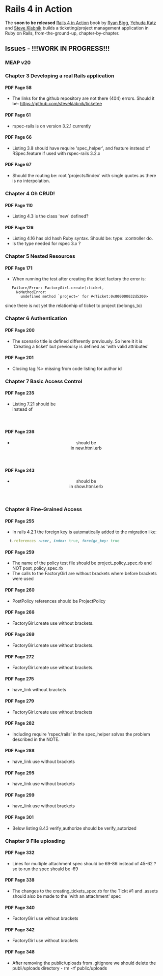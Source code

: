 # Rails 4 in Action
The **soon to be released** [Rails 4 in Action](http://www.manning.com/bigg2/) book by [Ryan Bigg](https://twitter.com/ryanbigg), [Yehuda Katz](https://twitter.com/wycats) and [Steve Klabnik](https://twitter.com/steveklabnik) builds a ticketing/project management application in Ruby on Rails, from-the-ground-up, chapter-by-chapter.


## Issues - !!!WORK IN PROGRESS!!!
### MEAP v20


### Chapter 3 Developing a real Rails application

#### PDF Page 58
* The links for the github repository are not there (404) errors. Should it be: https://github.com/steveklabnik/ticketee

#### PDF Page 61
* rspec-rails is on version 3.2.1 currently

#### PDF Page 66
* Listing 3.8 should have require 'spec_helper', and feature instead of RSpec.feature if used with rspec-rails 3.2.x

#### PDF Page 67
* Should the routing be: root 'projects#index' with single quotes as there is no interpolation.


### Chapter 4 Oh CRUD!

#### PDF Page 110
* Listing 4.3 is the class 'new' defined?

#### PDF Page 126
* Listing 4.16 has old hash Ruby syntax. Should be: type: :controller do.
* Is the type needed for rspec 3.x ?


### Chapter 5 Nested Resources

#### PDF Page 171
* When running the test after creating the ticket factory the error is:
```
   Failure/Error: FactoryGirl.create(:ticket,
     NoMethodError:
       undefined method `project=' for #<Ticket:0x000000032d5200>
```
since there is not yet the relationhip of ticket to project (belongs_to)


### Chapter 6 Authentication

#### PDF Page 200
* The scenario title is defined differently previously. So here it it is 'Creating a ticket' but previoulsy is defined as 'with valid attributes'

#### PDF Page 201
* Closing tag %> missing from code listing for author id


### Chapter 7 Basic Access Control

#### PDF Page 235
* Listing 7.21 should be <div class='page-header'> instead of <header>

#### PDF Page 236
* <header> should be <div class='page-header'> in new.html.erb

#### PDF Page 243
* <header> should be <div class="page-header"> in show.html.erb



### Chapter 8 Fine-Grained Access


#### PDF Page 255
* In rails 4.2.1 the foreign key is automatically added to the migration like:
```ruby
  t.references :user, index: true, foreign_key: true
```

#### PDF Page 259
* The name of the policy test file should be project_policy_spec.rb and NOT post_policy_spec.rb
* The calls to the FactoryGirl are without brackets where before brackets were used

#### PDF Page 260
* PostPolicy references should be ProjectPolicy

#### PDF Page 266
* FactoryGirl.create use without brackets.

#### PDF Page 269
* FactoryGirl.create use without brackets.

#### PDF Page 272
* FactoryGirl.create use without brackets.

#### PDF Page 275
* have_link without brackets

#### PDF Page 279
* FactoryGirl.create use without brackets

#### PDF Page 282
* Including require 'rspec/rails' in the spec_helper solves the problem described in the NOTE.

#### PDF Page 288
* have_link use without brackets

#### PDF Page 295
* have_link use without brackets

#### PDF Page 299
* have_link use without brackets

#### PDF Page 301
* Below listing 8.43 verify_authorize should be verify_autorized



### Chapter 9 Flle uploading

#### PDF Page 332
* Lines for multiple attachment spec should be 69-86 instead of 45-62 ? so to run the spec should be :69

#### PDF Page 338
* The changes to the creating_tickets_spec.rb for the Tickt #1 and .assets should also be made to the 'with an attachment' spec

#### PDF Page 340
* FactoryGirl use without brackets

#### PDF Page 342
* FactoryGirl use without brackets

#### PDF Page 348
* After removing the public/uploads from .gitignore we should delete the publi/uploads directory - rm -rf public/uploads


<!--
### Chapter 10 Tracking State


#### PDF Page 371
* typo
___Secondly, has hinted before___
should be
___Secondly, it has(was) hinted before___

#### PDF Page 375, 376
* typo ? <co tags not needed

#### PDF Page 378
* This is where we should add the validation to the comment model as one test should be passing now and the second should be failing. so the ___validates :text, :presence => true__ that was added in page 372 should be added here as ___validates :text, presence: true___

#### PDF Page 380
* typo <co tag is not needed
* Suggestion: should we have a blank line before the first expect(page) to separate actioons from expectations as done previously?
* rspec error:
__:from => "State"__
should be
__from: "State"__
*  cucumber step? 'I select' step

#### PDF Page 381
* shouldn't the select drop down box be created before creating the model? (listing 10.10)

#### PDF Page 382
* the line @states = State.all should also be added to the comments_controller create method as we link states with tickets AND comments

#### PDF Page 383
* Should an index also be added for the comments in the state migrations?

#### PDF Page 384
* type <co tags not needed (listing 10.10)

#### PDF Page 385
* rspec error
__cannot select option, no option with text__
should be
__Unable to find option "Open"__

#### PDF Page 387
* rspec error
__expected to find text "Open" in ""__
should be
__Unable to find css "#ticket .state"__

-->

<!--


#### PDF Page 385
* wrong mass_assignment error as this has become strong parameters in Rails 4


#### PDF Page 386
* wrong attr_accessible property (see above) as this has become strong parameters in Rails 4


#### PDF Page 387, 389
* Cucumber test?
___And I should see "Open" within "#ticket .state"___

#### PDF Page 389
* old ruby has syntax
___:to => :ticket___
should be
___to: :ticket___


#### PDF Page 390
* Cucumber test?
___Given there is a state called...”___

#### PDF Page 391
* integration should be features in the Lisitng 10.14 title
* page.should uses the old rspec syntax it should be expect(page).to
* typo
___Uou're confirming___
should be
___You're confirming___
* Cucmber test 'Then I should see'
-->
